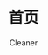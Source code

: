 ---
home: true
title: 首页
author: Cleaner
data: '2022-8-30'
heroImage: /logo.jpg
heroImageStyle: {
  maxHeight: '400px',
  display: block,
  margin: '6rem auto 1.5rem',
  boxShadow: '0 5px 18px rgba(0,0,0,0.2)'
}
heroText: null
tagline: null
actionText: 开始 →
actionLink: /books/
---